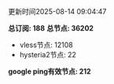 更新时间2025-08-14 09:04:47

**总订阅: 188**
**总节点: 36202**
- vless节点: 12108
- hysteria2节点: 22

**google ping有效节点: 212**
